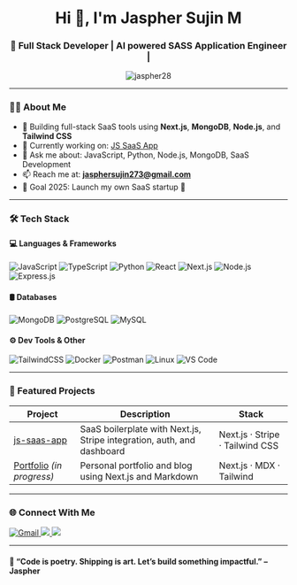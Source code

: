 <h1 align="center">Hi 👋, I'm Jaspher Sujin M</h1>
<h3 align="center">🚀 Full Stack Developer | AI powered SASS Application Engineer |</h3>

<p align="center">
  <img src="https://komarev.com/ghpvc/?username=jaspher28&label=Profile%20Views&color=0e75b6&style=flat" alt="jaspher28" />
</p>

---

### 👨‍💻 About Me

- 🧠 Building full-stack SaaS tools using **Next.js**, **MongoDB**, **Node.js**, and **Tailwind CSS**
- 🔭 Currently working on: [JS SaaS App](https://github.com/Jaspher28/js-sass-app)
- 💬 Ask me about: JavaScript, Python, Node.js, MongoDB, SaaS Development
- 📫 Reach me at: **jasphersujin273@gmail.com**
- 📌 Goal 2025: Launch my own SaaS startup 🚀

---

### 🛠️ Tech Stack

#### 💻 Languages & Frameworks
![JavaScript](https://img.shields.io/badge/-JavaScript-F7DF1E?style=flat-square&logo=javascript&logoColor=black)
![TypeScript](https://img.shields.io/badge/-TypeScript-3178C6?style=flat-square&logo=typescript&logoColor=white)
![Python](https://img.shields.io/badge/-Python-3776AB?style=flat-square&logo=python&logoColor=white)
![React](https://img.shields.io/badge/-React-61DAFB?style=flat-square&logo=react&logoColor=black)
![Next.js](https://img.shields.io/badge/-Next.js-000000?style=flat-square&logo=next.js)
![Node.js](https://img.shields.io/badge/-Node.js-339933?style=flat-square&logo=node.js&logoColor=white)
![Express.js](https://img.shields.io/badge/-Express.js-000000?style=flat-square&logo=express)

#### 🛢 Databases
![MongoDB](https://img.shields.io/badge/-MongoDB-47A248?style=flat-square&logo=mongodb&logoColor=white)
![PostgreSQL](https://img.shields.io/badge/-PostgreSQL-336791?style=flat-square&logo=postgresql&logoColor=white)
![MySQL](https://img.shields.io/badge/-MySQL-4479A1?style=flat-square&logo=mysql&logoColor=white)

#### ⚙️ Dev Tools & Other
![TailwindCSS](https://img.shields.io/badge/-TailwindCSS-06B6D4?style=flat-square&logo=tailwindcss)
![Docker](https://img.shields.io/badge/-Docker-2496ED?style=flat-square&logo=docker&logoColor=white)
![Postman](https://img.shields.io/badge/-Postman-FF6C37?style=flat-square&logo=postman&logoColor=white)
![Linux](https://img.shields.io/badge/-Linux-FCC624?style=flat-square&logo=linux&logoColor=black)
![VS Code](https://img.shields.io/badge/-VSCode-007ACC?style=flat-square&logo=visual-studio-code&logoColor=white)

---

### 🌟 Featured Projects

| Project | Description | Stack |
|--------|-------------|-------|
| [js-saas-app](https://github.com/Jaspher28/js-sass-app) | SaaS boilerplate with Next.js, Stripe integration, auth, and dashboard | Next.js · Stripe · Tailwind CSS |
| [Portfolio](https://github.com/Jaspher28/) *(in progress)* | Personal portfolio and blog using Next.js and Markdown | Next.js · MDX · Tailwind |

---


### 🌐 Connect With Me

<p align="left">
  <a href="mailto:jasphersujin2020@gmail.com">
    <img src="https://img.shields.io/badge/Email-D14836?style=for-the-badge&logo=gmail&logoColor=white" alt="Gmail" />
  </a>
  <a href="https://linkedin.com/in/YOUR-LINKEDIN" target="_blank">
    <img src="https://img.shields.io/badge/LinkedIn-0077B5?style=for-the-badge&logo=linkedin&logoColor=white" />
  </a>
  <a href="https://twitter.com/YOUR-TWITTER" target="_blank">
    <img src="https://img.shields.io/badge/Twitter-1DA1F2?style=for-the-badge&logo=twitter&logoColor=white" />
  </a>
</p>

---

#### 🚀 “Code is poetry. Shipping is art. Let’s build something impactful.” – Jaspher
